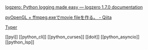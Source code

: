 [logzero: Python logging made easy — logzero 1.7.0 documentation](https://logzero.readthedocs.io/en/latest/)

[pyOpenGL + ffmpeg.exeでmovie fileを作る。 - Qiita](https://qiita.com/gaziya5/items/42b9856849fbe98e40d7)

[Typer](https://typer.tiangolo.com/)


[[pyi]]
[[python_cli]]
[[python_curses]]
[[doit]]
[[python_asyncio]]
[[python_lsp]]
